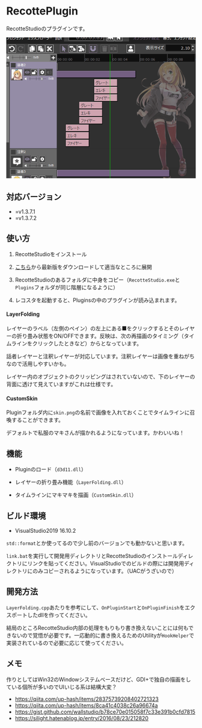 # RecottePlugin

RecotteStudioのプラグインです。

![](img/ss1.gif)

## 対応バージョン

- =v1.3.7.1
- =v1.3.7.2

## 使い方

1. RecotteStudioをインストール

1. [こちら](https://github.com/wallstudio/RecottePlugin/releases/)から最新版をダウンロードして適当なところに展開

1. RecotteStudioのあるフォルダに中身をコピー（`RecotteStudio.exe`と`Plugins`フォルダが同じ階層になるように）

1. レコスタを起動すると、Pluginsの中のプラグインが読み込まれます。

#### LayerFolding

レイヤーのラベル（左側のペイン）の左上にある■をクリックするとそのレイヤーの折り畳み状態をON/OFFできます。反映は、次の再描画のタイミング（タイムラインをクリックしたときなど）からとなっています。

話者レイヤーと注釈レイヤーが対応しています。注釈レイヤーは画像を重ねがちなので活用しやすいかも。

レイヤー内のオブジェクトのクリッピングはされていないので、下のレイヤーの背面に透けて見えていますがこれは仕様です。

#### CustomSkin

Pluginフォルダ内に`skin.png`の名前で画像を入れておくことでタイムラインに召喚することができます。  

デフォルトで私服のマキさんが描かれるようになっています。かわいいね！

## 機能

* Pluginのロード（`d3d11.dll`）

* レイヤーの折り畳み機能（`LayerFolding.dll`）

* タイムラインにマキマキを描画（`CustomSkin.dll`）

## ビルド環境

- VisualStudio2019 16.10.2

`std::format`とか使ってるので少し前のバージョンでも動かないと思います。

`link.bat`を実行して開発用ディレクトリとRecotteStudioのインストールディレクトリにリンクを貼ってください。VisualStudioでのビルドの際には開発用ディレクトリにのみコピーされるようになっています。（UACがうざいので）

## 開発方法

`LayerFolding.cpp`あたりを参考にして、`OnPluginStart`と`OnPluginFinish`をエクスポートしたdllを作ってください。

結局のところRecotteStudio内部の処理をもりもり書き換えないことには何もできないので覚悟が必要です。一応動的に書き換えるためのUtilityが`HookHelper`で実装されているので必要に応じて使ってください。

## メモ

作りとしてはWin32のWindowシステムベースだけど、GDI+で独自の描画をしている個所が多いのでUIいじる系は結構大変？

- https://qiita.com/up-hash/items/28375739208402721323
- https://qiita.com/up-hash/items/8ca41c4038c26a96674a
- https://gist.github.com/wallstudio/b78ce70e015058f7c33e391b0cfd7815
- https://silight.hatenablog.jp/entry/2016/08/23/212820

